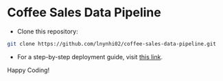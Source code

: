 # Coffee Sales Data Pipeline

- Clone this repository:
```bash
git clone https://github.com/lnynhi02/coffee-sales-data-pipeline.git
```
- For a step-by-step deployment guide, visit <a href='https://lnynhi02.github.io/coffee-sales-dp-docs/' target='_blank'>this link</a>.

Happy Coding!




